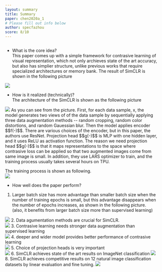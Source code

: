 ```yaml
---
layout: summary
title: Summary
paper: chen2020a_1
# Please fill out info below
author: specfazhou
score: 8/10
---
```

## 
* What is the core idea? <br/>
This paper comes up with a simple framework for contrasive learning of visual representation, which not only archieves state of the art accuracy, but also has simplier structure, unlike previous works that require specialized architectures or memory bank. The result of SimCLR is shown in the following picture <br/>
<img src = "chen2020_a_3.png">

* How is it realized (technically)? <br/>
The architecture of the SimCLR is shown as the following picture <br/>
<img src = "chen2020_a_1.png">
As you can see from the picture. First, for each data sample, x, the model generates two views of of the data sample by sequentially applying three data augmentation methods -- random cropping, random color distortions, and random Gauessian blur. Then the model applies encoder $$f(-)$$. There are various choices of the encoder, but in this paper, the authors use ResNet. Projection head $$g(-)$$ is MLP with one hidden layer, and it uses ReLU as activation function. The reason we need projection head $$g(-)$$ is that it maps representations to the space where contrasive loss can be applied so that two augmented images come from same image is small. In addition, they use LARS optimizer to train, and the training process usually takes several hours on TPU. <br/>

The training process is shown as following. <br/>
<img src = "chen2020_a_2.png">

* How well does the paper perform?
1. Larger batch size has more advantage than smaller batch size when the number of training epochs is small, but this advantage disappears when the number of epochs increases, as shown in the following picture. (also, it benefits from larger batch size more than supervised learning) <br/>
<img src = "chen2020_a_4.png">
2. Data agumentation methods are crucial for SimCLR. <br/>
<img src = "chen2020_a_5.png">
3. Contrasive learning needs stronger data augmentation than supervised learning <br/>
<img src = "chen2020_a_6.png">
4. deeper and wider model provides better performance of contrasive learning <br/>
<img src = "chen2020_a_7.png">
5. Choice of projection heads is very important<br/>
<img src = "chen2020_a_8.png">
6. SimCLR achieves state of the art results on ImageNet classification
<img src = "chen2020_a_10.png">
8. SimCLR achieves competitive results on 12 natural image classification datasets by linear evaluation and fine tuning. 
<img src = "chen2020_a_9.png">


